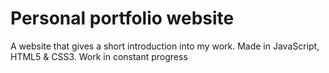 # Personal portfolio website

A website that gives a short introduction into my work.  Made in JavaScript, HTML5 & CSS3. Work in constant progress
